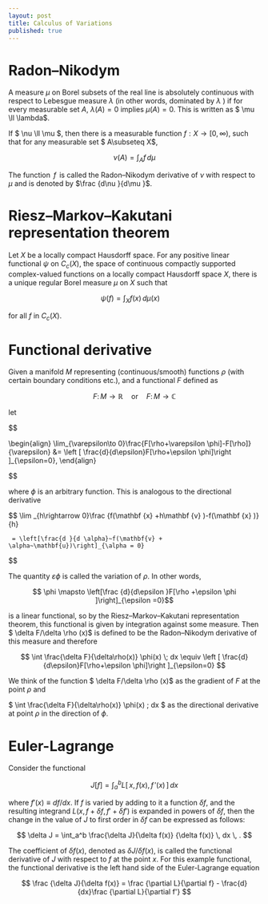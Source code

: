 ```yaml
---
layout: post
title: Calculus of Variations
published: true
---
```


# Radon–Nikodym


A measure $\mu$  on Borel subsets of the real line is absolutely continuous with respect to Lebesgue measure $\lambda$  (in other words, dominated by  $\lambda$ ) if for every measurable set  $A$,  $\lambda(A) = 0$ implies $\mu(A)=0$. This is written as $ \mu \ll \lambda$.

If $ \nu \ll \mu $, then there is a measurable function $f:X\rightarrow [0,\infty )$, such that for any measurable set $ A\subseteq X$,

$$
 \nu (A)=\int _{A}f\,d\mu 
 $$
 
The function  $f$  is called the Radon–Nikodym derivative of $\nu$ with respect to $\mu$ and is denoted by  $\frac {d\nu }{d\mu }$.

# Riesz–Markov–Kakutani representation theorem

Let $X$ be a locally compact Hausdorff space. For any positive linear functional  $\psi$  on $C_c(X)$, the space of continuous compactly supported complex-valued functions on a locally compact Hausdorff space $X$, there is a unique regular Borel measure $\mu$ on $X$ such that

$$  \psi(f) = \int_X f(x) \, d \mu(x) \quad $$

for all $f$ in $C_c(X)$.

# Functional derivative

Given a manifold $M$ representing (continuous/smooth) functions $\rho$ (with certain boundary conditions etc.), and a functional $F$ defined as

$$F\colon M \rightarrow \mathbb{R} \quad \mbox{or} \quad F\colon M \rightarrow \mathbb{C} $$

let

$$

\begin{align}
 \lim_{\varepsilon\to 0}\frac{F[\rho+\varepsilon \phi]-F[\rho]}{\varepsilon} &= \left [ \frac{d}{d\epsilon}F[\rho+\epsilon \phi]\right ]_{\epsilon=0},
\end{align}

$$

where  $\phi$  is an arbitrary function. This is analogous to the directional derivative

$$
  \lim _{h\rightarrow 0}\frac {f(\mathbf {x} +h\mathbf {v} )-f(\mathbf {x} )}{h}
  
     = \left[\frac{d }{d \alpha}~f(\mathbf{v} + \alpha~\mathbf{u})\right]_{\alpha = 0}


$$

The quantity $\varepsilon\phi$ is called the variation of $\rho$. In other words,

$$  \phi \mapsto \left[\frac  {d}{d\epsilon }F[\rho +\epsilon \phi ]\right]_{\epsilon =0}$$

is a linear functional, so by the Riesz–Markov–Kakutani representation theorem, this functional is given by integration against some measure. Then  $ \delta F/\delta \rho (x)$ is defined to be the Radon–Nikodym derivative of this measure and therefore

$$
\int \frac{\delta F}{\delta\rho(x)} \phi(x) \; dx \equiv \left [ \frac{d}{d\epsilon}F[\rho+\epsilon \phi]\right ]_{\epsilon=0}
$$

We think of the function $ \delta F/\delta \rho (x)$ as the gradient of $F$ at the point $\rho$ and

$ \int \frac{\delta F}{\delta\rho(x)} \phi(x) \; dx $
as the directional derivative at point $\rho$ in the direction of $\phi$.

# Euler-Lagrange

Consider the functional

$$
J[f]=\int _{a}^{b}L[\,x,f(x),f\,'(x)\,]\,dx
$$

where $f'(x) \equiv df/dx$. If $f$ is varied by adding to it a function $\delta f$, and the resulting integrand $L(x, f +\delta f, f '+\delta f ′)$ is expanded in powers of $\delta f$, then the change in the value of $J$ to first order in $\delta f$ can be expressed as follows:

$$
 \delta J = \int_a^b  \frac{\delta J}{\delta f(x)} {\delta f(x)} \, dx \, . 
 $$
 
The coefficient of $\delta f(x)$, denoted as $\delta J/\delta f(x)$, is called the functional derivative of $J$ with respect to $f$ at the point $x$. For this example functional, the functional derivative is the left hand side of the Euler-Lagrange equation

$$
\frac {\delta J}{\delta f(x)} = \frac {\partial L}{\partial f} - \frac{d}{dx}\frac {\partial L}{\partial f'}
$$
